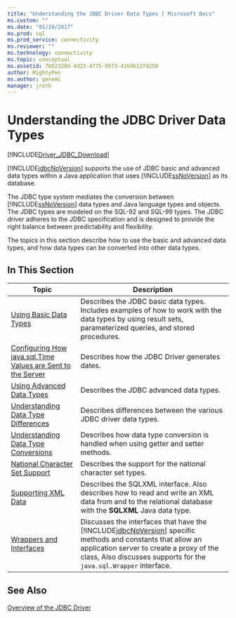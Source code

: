 ```yaml
---
title: "Understanding the JDBC Driver Data Types | Microsoft Docs"
ms.custom: ""
ms.date: "01/19/2017"
ms.prod: sql
ms.prod_service: connectivity
ms.reviewer: ""
ms.technology: connectivity
ms.topic: conceptual
ms.assetid: 7802328d-4d23-4775-9573-4169b127d258
author: MightyPen
ms.author: genemi
manager: jroth
---
```

# Understanding the JDBC Driver Data Types

[!INCLUDE[Driver_JDBC_Download](../../includes/driver_jdbc_download.md)]

[!INCLUDE[jdbcNoVersion](../../includes/jdbcnoversion_md.md)] supports the use of JDBC basic and advanced data types within a Java application that uses [!INCLUDE[ssNoVersion](../../includes/ssnoversion-md.md)] as its database.  
  
The JDBC type system mediates the conversion between [!INCLUDE[ssNoVersion](../../includes/ssnoversion-md.md)] data types and Java language types and objects. The JDBC types are modeled on the SQL-92 and SQL-99 types. The JDBC driver adheres to the JDBC specification and is designed to provide the right balance between predictability and flexibility.  
  
The topics in this section describe how to use the basic and advanced data types, and how data types can be converted into other data types.  
  
## In This Section  
  
| Topic                                                                                                                                            | Description                                                                                                                                                                                                                                                          |
| ------------------------------------------------------------------------------------------------------------------------------------------------ | -------------------------------------------------------------------------------------------------------------------------------------------------------------------------------------------------------------------------------------------------------------------- |
| [Using Basic Data Types](../../connect/jdbc/using-basic-data-types.md)                                                                           | Describes the JDBC basic data types. Includes examples of how to work with the data types by using result sets, parameterized queries, and stored procedures.                                                                                                        |
| [Configuring How java.sql.Time Values are Sent to the Server](../../connect/jdbc/configuring-how-java-sql-time-values-are-sent-to-the-server.md) | Describes how the JDBC Driver generates dates.                                                                                                                                                                                                                       |
| [Using Advanced Data Types](../../connect/jdbc/using-advanced-data-types.md)                                                                     | Describes the JDBC advanced data types.                                                                                                                                                                                                                              |
| [Understanding Data Type Differences](../../connect/jdbc/understanding-data-type-differences.md)                                                 | Describes differences between the various JDBC driver data types.                                                                                                                                                                                                    |
| [Understanding Data Type Conversions](../../connect/jdbc/understanding-data-type-conversions.md)                                                 | Describes how data type conversion is handled when using getter and setter methods.                                                                                                                                                                                  |
| [National Character Set Support](../../connect/jdbc/national-character-set-support.md)                                                           | Describes the support for the national character set types.                                                                                                                                                                                                          |
| [Supporting XML Data](../../connect/jdbc/supporting-xml-data.md)                                                                                 | Describes the SQLXML interface. Also describes how to read and write an XML data from and to the relational database with the **SQLXML** Java data type.                                                                                                             |
| [Wrappers and Interfaces](../../connect/jdbc/wrappers-and-interfaces.md)                                                                         | Discusses the interfaces that have the [!INCLUDE[jdbcNoVersion](../../includes/jdbcnoversion_md.md)] specific methods and constants that allow an application server to create a proxy of the class, Also discusses supports for the `java.sql.Wrapper` interface. |
  
## See Also

[Overview of the JDBC Driver](../../connect/jdbc/overview-of-the-jdbc-driver.md)  
